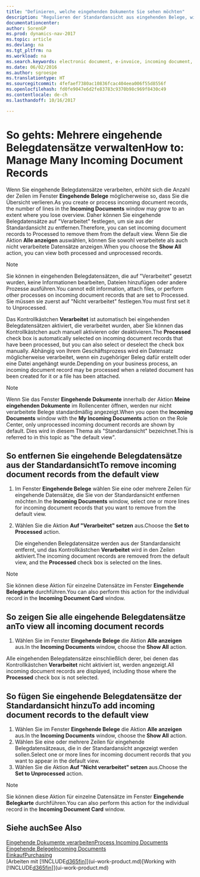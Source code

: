 ```yaml
---
title: "Definieren, welche eingehenden Dokumente Sie sehen möchten"
description: "Regulieren der Standardansicht aus eingehenden Belege, wie Erechnungen, um die Übersicht verarbeiteten und nicht verarbeiteten Datensätzen zu verbessern."
documentationcenter: 
author: SorenGP
ms.prod: dynamics-nav-2017
ms.topic: article
ms.devlang: na
ms.tgt_pltfrm: na
ms.workload: na
ms.search.keywords: electronic document, e-invoice, incoming document, OCR, ecommerce, document exchange, import invoice
ms.date: 06/02/2016
ms.author: sgroespe
ms.translationtype: HT
ms.sourcegitcommit: 4fefaef7380ac10836fcac404eea006f55d8556f
ms.openlocfilehash: fd0fe9047e6d2fe83783c9370b98c969f8430c49
ms.contentlocale: de-ch
ms.lasthandoff: 10/16/2017

---
```

# <a name="how-to-manage-many-incoming-document-records"></a><span data-ttu-id="47d77-103">So gehts: Mehrere eingehende Belegdatensätze verwalten</span><span class="sxs-lookup"><span data-stu-id="47d77-103">How to: Manage Many Incoming Document Records</span></span>
<span data-ttu-id="47d77-104">Wenn Sie eingehende Belegdatensätze verarbeiten, erhöht sich die Anzahl der Zeilen im Fenster **Eingehende Belege** möglicherweise so, dass Sie die Übersicht verlieren.</span><span class="sxs-lookup"><span data-stu-id="47d77-104">As you create or process incoming document records, the number of lines in the **Incoming Documents** window may grow to an extent where you lose overview.</span></span> <span data-ttu-id="47d77-105">Daher können Sie eingehende Belegdatensätze auf "Verarbeitet" festlegen, um sie aus der Standardansicht zu entfernen.</span><span class="sxs-lookup"><span data-stu-id="47d77-105">Therefore, you can set incoming document records to Processed to remove them from the default view.</span></span> <span data-ttu-id="47d77-106">Wenn Sie die Aktion **Alle anzeigen** auswählen, können Sie sowohl verarbeitete als auch nicht verarbeitete Datensätze anzeigen.</span><span class="sxs-lookup"><span data-stu-id="47d77-106">When you choose the **Show All** action, you can view both processed and unprocessed records.</span></span>

> [!NOTE]  
>   <span data-ttu-id="47d77-107">Sie können in eingehenden Belegdatensätzen, die auf "Verarbeitet" gesetzt wurden, keine Informationen bearbeiten, Dateien hinzufügen oder andere Prozesse ausführen.</span><span class="sxs-lookup"><span data-stu-id="47d77-107">You cannot edit information, attach files, or perform other processes on incoming document records that are set to Processed.</span></span> <span data-ttu-id="47d77-108">Sie müssen sie zuerst auf "Nicht verarbeitet" festlegen.</span><span class="sxs-lookup"><span data-stu-id="47d77-108">You must first set it to Unprocessed.</span></span>

<span data-ttu-id="47d77-109">Das Kontrollkästchen **Verarbeitet** ist automatisch bei eingehenden Belegdatensätzen aktiviert, die verarbeitet wurden, aber Sie können das Kontrollkästchen auch manuell aktivieren oder deaktivieren.</span><span class="sxs-lookup"><span data-stu-id="47d77-109">The **Processed** check box is automatically selected on incoming document records that have been processed, but you can also select or deselect the check box manually.</span></span> <span data-ttu-id="47d77-110">Abhängig von Ihrem Geschäftsprozess wird ein Datensatz möglicherweise verarbeitet, wenn ein zugehöriger Beleg dafür erstellt oder eine Datei angehängt wurde.</span><span class="sxs-lookup"><span data-stu-id="47d77-110">Depending on your business process, an incoming document record may be processed when a related document has been created for it or a file has been attached.</span></span>

> [!NOTE]  
>   <span data-ttu-id="47d77-111">Wenn Sie das Fenster **Eingehende Dokumente** innerhalb der Aktion **Meine eingehenden Dokumente** im Rollencenter öffnen, werden nur nicht verarbeitete Belege standardmäßig angezeigt.</span><span class="sxs-lookup"><span data-stu-id="47d77-111">When you open the **Incoming Documents** window with the **My Incoming Documents** action on the Role Center, only unprocessed incoming document records are shown by default.</span></span> <span data-ttu-id="47d77-112">Dies wird in diesem Thema als "Standardansicht" bezeichnet.</span><span class="sxs-lookup"><span data-stu-id="47d77-112">This is referred to in this topic as "the default view".</span></span>

## <a name="to-remove-incoming-document-records-from-the-default-view"></a><span data-ttu-id="47d77-113">So entfernen Sie eingehende Belegdatensätze aus der Standardansicht</span><span class="sxs-lookup"><span data-stu-id="47d77-113">To remove incoming document records from the default view</span></span>
1. <span data-ttu-id="47d77-114">Im Fenster **Eingehende Belege** wählen Sie eine oder mehrere Zeilen für eingehende Datensätze, die Sie von der Standardansicht entfernen möchten.</span><span class="sxs-lookup"><span data-stu-id="47d77-114">In the **Incoming Documents** window, select one or more lines for incoming document records that you want to remove from the default view.</span></span>
2. <span data-ttu-id="47d77-115">Wählen Sie die Aktion **Auf "Verarbeitet" setzen** aus.</span><span class="sxs-lookup"><span data-stu-id="47d77-115">Choose the **Set to Processed** action.</span></span>

    <span data-ttu-id="47d77-116">Die eingehenden Belegdatensätze werden aus der Standardansicht entfernt, und das Kontrollkästchen **Verarbeitet** wird in den Zeilen aktiviert.</span><span class="sxs-lookup"><span data-stu-id="47d77-116">The incoming document records are removed from the default view, and the **Processed** check box is selected on the lines.</span></span>

> [!NOTE]  
>   <span data-ttu-id="47d77-117">Sie können diese Aktion für einzelne Datensätze im Fenster **Eingehende Belegkarte** durchführen.</span><span class="sxs-lookup"><span data-stu-id="47d77-117">You can also perform this action for the individual record in the **Incoming Document Card** window.</span></span>

## <a name="to-view-all-incoming-document-records"></a><span data-ttu-id="47d77-118">So zeigen Sie alle eingehende Belegdatensätze an</span><span class="sxs-lookup"><span data-stu-id="47d77-118">To view all incoming document records</span></span>
1. <span data-ttu-id="47d77-119">Wählen Sie im Fenster **Eingehende Belege** die Aktion **Alle anzeigen** aus.</span><span class="sxs-lookup"><span data-stu-id="47d77-119">In the **Incoming Documents** window, choose the **Show All** action.</span></span>

<span data-ttu-id="47d77-120">Alle eingehenden Belegdatensätze einschließlich derer, bei denen das Kontrollkästchen **Verarbeitet** nicht aktiviert ist, werden angezeigt.</span><span class="sxs-lookup"><span data-stu-id="47d77-120">All incoming document records are displayed, including those where the **Processed** check box is not selected.</span></span>

## <a name="to-add-incoming-document-records-to-the-default-view"></a><span data-ttu-id="47d77-121">So fügen Sie eingehende Belegdatensätze der Standardansicht hinzu</span><span class="sxs-lookup"><span data-stu-id="47d77-121">To add incoming document records to the default view</span></span>
1. <span data-ttu-id="47d77-122">Wählen Sie im Fenster **Eingehende Belege** die Aktion **Alle anzeigen** aus.</span><span class="sxs-lookup"><span data-stu-id="47d77-122">In the **Incoming Documents** window, choose the **Show All** action.</span></span>
2. <span data-ttu-id="47d77-123">Wählen Sie eine oder mehrere Zeilen für eingehende Belegdatensätzeaus, die in der Standardansicht angezeigt werden sollen.</span><span class="sxs-lookup"><span data-stu-id="47d77-123">Select one or more lines for incoming document records that you want to appear in the default view.</span></span>
3. <span data-ttu-id="47d77-124">Wählen Sie die Aktion **Auf "Nicht verarbeitet" setzen** aus.</span><span class="sxs-lookup"><span data-stu-id="47d77-124">Choose the **Set to Unprocessed** action.</span></span>  

> [!NOTE]  
>   <span data-ttu-id="47d77-125">Sie können diese Aktion für einzelne Datensätze im Fenster **Eingehende Belegkarte** durchführen.</span><span class="sxs-lookup"><span data-stu-id="47d77-125">You can also perform this action for the individual record in the **Incoming Document Card** window.</span></span>

## <a name="see-also"></a><span data-ttu-id="47d77-126">Siehe auch</span><span class="sxs-lookup"><span data-stu-id="47d77-126">See Also</span></span>
[<span data-ttu-id="47d77-127">Eingehende Dokumente verarbeiten</span><span class="sxs-lookup"><span data-stu-id="47d77-127">Process Incoming Documents</span></span>](across-process-income-documents.md)  
[<span data-ttu-id="47d77-128">Eingehende Belege</span><span class="sxs-lookup"><span data-stu-id="47d77-128">Incoming Documents</span></span>](across-income-documents.md)  
[<span data-ttu-id="47d77-129">Einkauf</span><span class="sxs-lookup"><span data-stu-id="47d77-129">Purchasing</span></span>](purchasing-manage-purchasing.md)  
<span data-ttu-id="47d77-130">[Arbeiten mit [!INCLUDE[d365fin](includes/d365fin_md.md)]](ui-work-product.md)</span><span class="sxs-lookup"><span data-stu-id="47d77-130">[Working with [!INCLUDE[d365fin](includes/d365fin_md.md)]](ui-work-product.md)</span></span>

